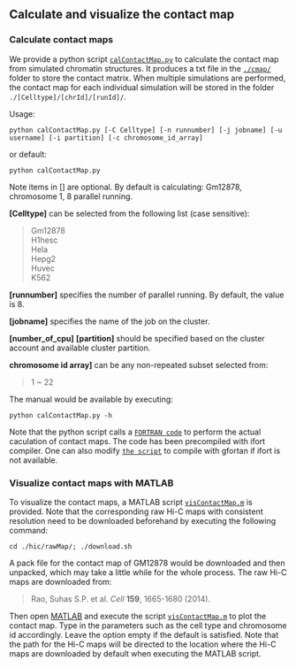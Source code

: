 ## Calculate and visualize the contact map

### Calculate contact maps

We provide a python script [`calContactMap.py`](./calContactMap.py) to calculate the contact map from simulated chromatin structures. It produces a txt file in the [`./cmap/`](./cmap/) folder to store the contact matrix. When multiple simulations are performed, the contact map for each individual simulation will be stored in the folder `./[Celltype]/[chrId]/[runId]/`.  

Usage:
```
python calContactMap.py [-C Celltype] [-n runnumber] [-j jobname] [-u username] [-i partition] [-c chromosome_id_array]
```
or default:
```
python calContactMap.py
```
Note items in [] are optional. By default is calculating: Gm12878, chromosome 1, 8 parallel running. 

**[Celltype]** can be selected from the following list (case sensitive):
>Gm12878  
>H1hesc  
>Hela  
>Hepg2  
>Huvec  
>K562

**[runnumber]** specifies the number of parallel running. By default, the value is 8. 

**[jobname]** specifies the name of the job on the cluster.  

**[number_of_cpu]** **[partition]** should be specified based on the cluster account and available cluster partition.  

**chromosome id array]** can be any non-repeated subset selected from:
>1 ~ 22


The manual would be available by executing:  
```
python calContactMap.py -h
```

Note that the python script calls a [`FORTRAN code`](../../src/cmap/FORTRAN/cmap.f90) to perform the actual caculation of contact maps. The code has been precompiled with ifort compiler. One can also modify [`the script`](../../src/cmap/FORTRAN/compile.sh) to compile with gfortan if ifort is not available. 

### Visualize contact maps with MATLAB

To visualize the contact maps, a MATLAB script [`visContactMap.m`](./visContactMap.m) is provided. Note that the corresponding raw Hi-C maps with consistent resolution need to be downloaded beforehand by executing the following command:

```
cd ./hic/rawMap/; ./download.sh
```

A pack file for the contact map of GM12878 would be downloaded and then unpacked, which may take a little while for the whole process. The raw Hi-C maps are downloaded from:  

> Rao, Suhas S.P. et al. *Cell* **159**, 1665-1680 (2014).

Then open [MATLAB](https://www.mathworks.com/products/matlab.html) and execute the script [`visContactMap.m`](./visContactMap.m) to plot the contact map. Type in the parameters such as the cell type and chromosome id accordingly. Leave the option empty if the default is satisfied. Note that the path for the Hi-C maps will be directed to the location where the Hi-C maps are downloaded by default when executing the MATLAB script. 

